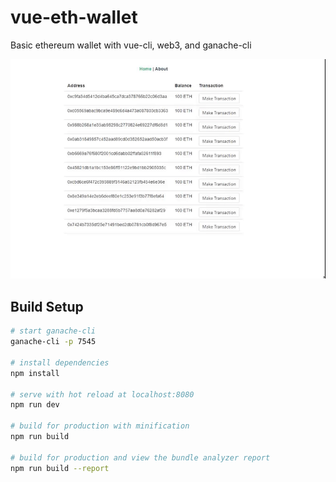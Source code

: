 # vue-eth-wallet

Basic ethereum wallet with vue-cli, web3, and ganache-cli

![](screenshot.gif)

## Build Setup



``` bash
# start ganache-cli
ganache-cli -p 7545

# install dependencies
npm install

# serve with hot reload at localhost:8080
npm run dev

# build for production with minification
npm run build

# build for production and view the bundle analyzer report
npm run build --report
```
